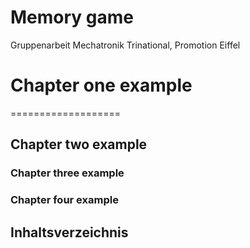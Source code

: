 # Memory game
Gruppenarbeit Mechatronik Trinational, Promotion Eiffel

# Chapter one example
===================
## Chapter two example
### Chapter three example
### Chapter four example

## Inhaltsverzeichnis
